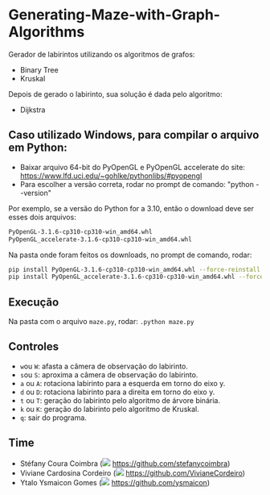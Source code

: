 # Generating-Maze-with-Graph-Algorithms
Gerador de labirintos utilizando os algoritmos de grafos:
- Binary Tree
- Kruskal

Depois de gerado o labirinto, sua solução é dada pelo algoritmo:
- Dijkstra

## Caso utilizado Windows, para compilar o arquivo em Python:
- Baixar arquivo 64-bit do PyOpenGL e PyOpenGL accelerate do site: https://www.lfd.uci.edu/~gohlke/pythonlibs/#pyopengl
- Para escolher a versão correta, rodar no prompt de comando: "python --version"

Por exemplo, se a versão do Python for a 3.10, então o download deve ser esses dois arquivos:
```bash
PyOpenGL-3.1.6-cp310-cp310-win_amd64.whl
PyOpenGL_accelerate-3.1.6-cp310-cp310-win_amd64.whl
```
Na pasta onde foram feitos os downloads, no prompt de comando, rodar:
```bash
pip install PyOpenGL-3.1.6-cp310-cp310-win_amd64.whl --force-reinstall
pip install PyOpenGL_accelerate-3.1.6-cp310-cp310-win_amd64.whl --force-reinstall
```

## Execução
Na pasta com o arquivo `maze.py`, rodar: `.python maze.py`

## Controles
- `w`ou `W`: afasta a câmera de observação do labirinto.
- `s`ou `S`: aproxima a câmera de observação do labirinto.
- `a` ou `A`: rotaciona labirinto para a esquerda em torno do eixo y.
- `d` ou `D`: rotaciona labirinto para a direita em torno do eixo y.
- `t` ou `T`: geração do labirinto pelo algoritmo de árvore binária.
- `k` ou `K`: geração do labirinto pelo algoritmo de Kruskal.
- `q`: sair do programa.

## Time
* Stéfany Coura Coimbra (<img src="https://img.icons8.com/ios-glyphs/30/000000/github.png"/> https://github.com/stefanycoimbra)
* Viviane Cardosina Cordeiro (<img src="https://img.icons8.com/ios-glyphs/30/000000/github.png"/> https://github.com/VivianeCordeiro)
* Ytalo Ysmaicon Gomes (<img src="https://img.icons8.com/ios-glyphs/30/000000/github.png"/> https://github.com/ysmaicon)
